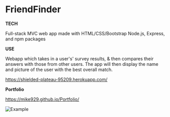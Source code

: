 # FriendFinder

**TECH**

Full-stack MVC web app made with HTML/CSS/Bootstrap Node.js, Express, and npm packages

**USE**

Webapp which takes in a user's' survey results, & then compares their answers with those from other users. The app will then display the name and picture of the user with the best overall match.

https://shielded-plateau-95209.herokuapp.com/


**Portfolio**

https://mike929.github.io/Portfolio/


![Example](app/public/css/friendFinder.png)
